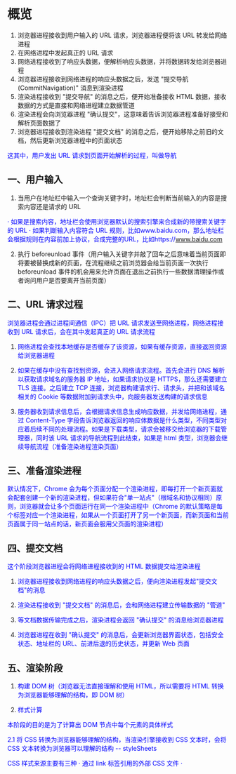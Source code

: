 # 概览

1. 浏览器进程接收到用户输入的 URL 请求，浏览器进程便将该 URL 转发给网络进程
2. 在网络进程中发起真正的 URL 请求
3. 网络进程接收到了响应头数据，便解析响应头数据，并将数据转发给浏览器进程
4. 浏览器进程接收到网络进程的响应头数据之后，发送 "提交导航(CommitNavigation)" 消息到渲染进程
5. 渲染进程接收到 "提交导航" 的消息之后，便开始准备接收 HTML 数据，接收数据的方式是直接和网络进程建立数据管道
6. 渲染进程会向浏览器进程 "确认提交"，这意味着告诉浏览器进程准备好接受和解析页面数据了
7. 浏览器进程接收到渲染进程 "提交文档" 的消息之后，便开始移除之前旧的文档，然后更新浏览器进程中的页面状态

这其中，用户发出 URL 请求到页面开始解析的过程，叫做导航

## 一、用户输入

1. 当用户在地址栏中输入一个查询关键字时，地址栏会判断当前输入的内容是搜索内容还是请求的 URL

· 如果是搜索内容，地址栏会使用浏览器默认的搜索引擎来合成新的带搜索关键字的 URL
· 如果判断输入内容符合 URL 规则，比如www.baidu.com，那么地址栏会根据规则在内容前加上协议，合成完整的URL，比如https://www.baidu.com

2. 执行 beforeunload 事件（用户输入关键字并敲了回车之后意味着当前页面即将要被替换成新的页面，在流程继续之前浏览器会给当前页面一次执行 beforeunload 事件的机会用来允许页面在退出之前执行一些数据清理操作或者询问用户是否要离开当前页面）

## 二、URL 请求过程

浏览器进程会通过进程间通信（IPC）把 URL 请求发送至网络进程，网络进程接收到 URL 请求后，会在其中发起真正的 URL 请求流程

1. 网络进程会查找本地缓存是否缓存了该资源，如果有缓存资源，直接返回资源给浏览器进程

2. 如果在缓存中没有查找到资源，会进入网络请求流程。首先会进行 DNS 解析以获取请求域名的服务器 IP 地址，如果请求协议是 HTTPS，那么还需要建立 TLS 连接。之后建立 TCP 连接，浏览器构建请求行、请求头，并把和该域名相关的 Cookie 等数据附加到请求头中，向服务器发送构建的请求信息

3. 服务器收到请求信息后，会根据请求信息生成响应数据，并发给网络进程，通过 Content-Type 字段告诉浏览器返回的响应体数据是什么类型，不同类型对应着后续不同的处理流程。如果是下载类型，请求会被移交给浏览器的下载管理器，同时该 URL 请求的导航流程到此结束，如果是 html 类型，浏览器会继续导航流程（准备渲染进程渲染页面）

## 三、准备渲染进程

默认情况下，Chrome 会为每个页面分配一个渲染进程，即每打开一个新页面就会配套创建一个新的渲染进程，但如果符合"单一站点"（根域名和协议相同）原则，浏览器就会让多个页面运行在同一个渲染进程中（Chrome 的默认策略是每个标签对应一个渲染进程，如果从一个页面打开了另一个新页面，而新页面和当前页面属于同一站点的话，新页面会服用父页面的渲染进程）

## 四、提交文档

这个阶段浏览器进程会将网络进程接收到的 HTML 数据提交给渲染进程

1. 浏览器进程接收到网络进程的响应头数据之后，便向渲染进程发起"提交文档"的消息

2. 渲染进程接收到 "提交文档" 的消息后，会和网络进程建立传输数据的 "管道"

3. 等文档数据传输完成之后，渲染进程会返回 "确认提交" 的消息给浏览器进程

4. 浏览器进程在收到 "确认提交" 的消息后，会更新浏览器界面状态，包括安全状态、地址栏的 URL、前进后退的历史状态，并更新 Web 页面

## 五、渲染阶段

1. 构建 DOM 树（浏览器无法直接理解和使用 HTML，所以需要将 HTML 转换为浏览器能够理解的结构，即 DOM 树）

2. 样式计算

本阶段的目的是为了计算出 DOM 节点中每个元素的具体样式

2.1 将 CSS 转换为浏览器能够理解的结构，当渲染引擎接收到 CSS 文本时，会将 CSS 文本转换为浏览器可以理解的结构 -- styleSheets

CSS 样式来源主要有三种
· 通过 link 标签引用的外部 CSS 文件
· <style>标记内的 CSS
· 元素的 style 属性内嵌 CSS（行内样式）

2.2 将样式表中的属性值转换为渲染引擎容易理解的、标准化的计算值

eg：
body { font-size: 2em } -> body { font-size: 32px }
p { color: blue } -> p { color: rgb(0, 0, 255) }

2.3 基于 CSS 的继承、层叠规则计算出 DOM 树中每个节点的具体样式

3. 布局

得到带样式的 DOM 树之后，需要计算出 DOM 树中可见元素的几何位置

3.1 创建布局树（只包含可见元素）

3.2 布局计算

4. 分层

浏览器的页面实际上被分成了许多图层，这些图层互相叠加后合成了最终的页面。渲染引擎需要为特定的节点生成专用的图层，最终构建出一个图层树。并不是布局树的每个节点都包含一个图层，如果一个节点没有对应的层，那么这个节点就从属于父节点的图层

· 拥有层叠上下文属性的元素会被提升为单独的一层
· 需要裁剪的地方会被创建为图层

5. 图层绘制

图层树构建完了之后，渲染引擎会对图层树中的每个图层进行绘制，先将一个图层额绘制拆分成很多小的绘制指令，再把这些指令按照顺序组成一个待绘制列表

6. 栅格化

绘制列表只是用来记录绘制顺序和绘制指令的列表，而实际上绘制操作是由渲染引擎中的合成线程来完成的。当图层的绘制列表准备好之后，主线程会把该绘制列表提交给合成线程，合成线程会将图层划分为图块，然后按照视口附近的图块来优先生成位图，实际生成位图的操作由栅格化来执行（所谓栅格化，就是指将图块转换为位图）

7. 显示

所有的图块都被光栅化之后，合成线程就会生成一个绘制图块的命令 -- "DrawQuad"，然后将该命令提交给浏览器进程，浏览器进程中有一个叫 viz 的组件，用来接收合成线程发来的 DrawQuad 命令，根据命令将页面内容绘制到内存中，最后再将内存显示在屏幕上
